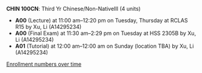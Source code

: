 **CHIN 100CN**: Third Yr Chinese/Non-NativeIII (4 units)

- **A00** (Lecture) at 11:00 am–12:20 pm on Tuesday, Thursday at RCLAS R15 by Xu, Li (A14295234)
- **A00** (Final Exam) at 11:30 am–2:29 pm on Tuesday at HSS 2305B by Xu, Li (A14295234)
- **A01** (Tutorial) at 12:00 am–12:00 am on Sunday (location TBA) by Xu, Li (A14295234)

[Enrollment numbers over time](./CHIN100CN.tsv)
